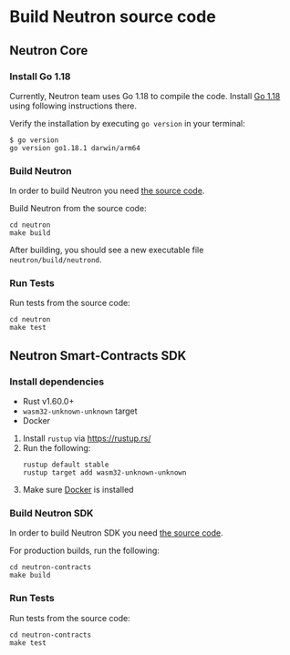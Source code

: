 # Build Neutron source code

## Neutron Core

### Install Go 1.18
Currently, Neutron team uses Go 1.18 to compile the code.
Install [Go 1.18](https://go.dev/doc/install) using following instructions there.

Verify the installation by executing `go version` in your terminal:
```shell
$ go version
go version go1.18.1 darwin/arm64
```

### Build Neutron
In order to build Neutron you need [the source code](https://github.com/neutron-org/neutron).

Build Neutron from the source code:

```shell
cd neutron
make build
```

After building, you should see a new executable file `neutron/build/neutrond`.

### Run Tests
Run tests from the source code:

```shell
cd neutron
make test
```

## Neutron Smart-Contracts SDK

### Install dependencies

- Rust v1.60.0+
- `wasm32-unknown-unknown` target
- Docker

1. Install `rustup` via https://rustup.rs/
2. Run the following:
    ```shell
    rustup default stable
    rustup target add wasm32-unknown-unknown
    ```
3. Make sure [Docker](https://www.docker.com/) is installed

### Build Neutron SDK
In order to build Neutron SDK you need [the source code](https://github.com/neutron-org/neutron-contracts).

For production builds, run the following:
```shell
cd neutron-contracts
make build
```

### Run Tests
Run tests from the source code:

```shell
cd neutron-contracts
make test
```
